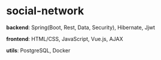 # social-network
**backend**: 
Spring(Boot, Rest, Data, Security), Hibernate, Jjwt

**frontend**: 
HTML/CSS, JavaScript, Vue.js, AJAX

**utils**: 
PostgreSQL, Docker
